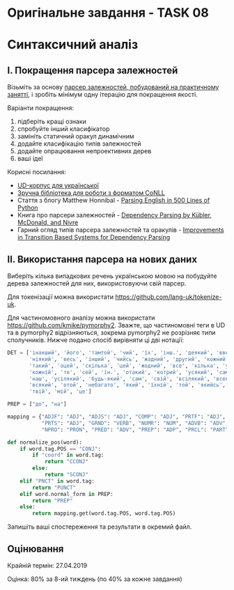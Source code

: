 # Оригінальне завдання - TASK 08
# Синтаксичний аналіз

## I. Покращення парсера залежностей

Візьміть за основу [парсер залежностей, побудований на практичному занятті](../../../lectures/08-dep-parser-uk.ipynb), і зробіть мінімум одну ітерацію для покращення якості.

Варіанти покращення:
1. підберіть кращі ознаки
2. спробуйте інший класифікатор
3. замініть статичний оракул динамічним
4. додайте класифікацію типів залежностей
5. додайте опрацювання непроективних дерев
6. ваші ідеї

Корисні посилання:
* [UD-корпус для української](https://github.com/UniversalDependencies/UD_Ukrainian-IU/)
* [Зручна бібліотека для роботи з форматом CoNLL](https://github.com/EmilStenstrom/conllu)
* Стаття з блогу Matthew Honnibal - [Parsing English in 500 Lines of Python](https://explosion.ai/blog/parsing-english-in-python)
* Книга про парсери залежностей - [Dependency Parsing by Kübler, McDonald, and Nivre](https://books.google.com.ua/books?id=k3iiup7HB9UC&pg=PA21&hl=uk&source=gbs_toc_r&cad=4#v=onepage&q&f=false)
* Гарний огляд типів парсера залежностей та оракулів - [Improvements in Transition Based Systems for Dependency Parsing](http://paduaresearch.cab.unipd.it/8004/1/Tesi.pdf)

## II. Використання парсера на нових даних

Виберіть кілька випадкових речень українською мовою на побудуйте дерева залежностей для них, використовуючи свій парсер.

Для токенізації можна використати https://github.com/lang-uk/tokenize-uk.

Для частиномовного аналізу можна використати https://github.com/kmike/pymorphy2. Зважте, що частиномовні теги в UD та в pymorphy2 відрізняються, зокрема pymorphy2 не розрізняє типи сполучників. Нижче подано спосіб вирівняти ці дві нотації:

```python
DET = ['інакший', 'його', 'тамтой', 'чий', 'їх', 'інш.', 'деякий', 'ввесь', 'ваш', 
       'ніякий', 'весь', 'інший', 'чийсь', 'жадний', 'другий', 'кожний', 
       'такий', 'оцей', 'скілька', 'цей', 'жодний', 'все', 'кілька', 'увесь', 
       'кожній', 'те', 'сей', 'ін.', 'отакий', 'котрий', 'усякий', 'самий', 
       'наш', 'усілякий', 'будь-який', 'сам', 'свій', 'всілякий', 'всенький', 'її', 
       'всякий', 'отой', 'небагато', 'який', 'їхній', 'той', 'якийсь', 'ин.', 'котрийсь', 
       'твій', 'мій', 'це']

PREP = ["до", "на"]

mapping = {"ADJF": "ADJ", "ADJS": "ADJ", "COMP": "ADJ", "PRTF": "ADJ",
           "PRTS": "ADJ", "GRND": "VERB", "NUMR": "NUM", "ADVB": "ADV",
           "NPRO": "PRON", "PRED": "ADV", "PREP": "ADP", "PRCL": "PART"}

def normalize_pos(word):
    if word.tag.POS == "CONJ":
        if "coord" in word.tag:
            return "CCONJ"
        else:
            return "SCONJ"
    elif "PNCT" in word.tag:
        return "PUNCT"
    elif word.normal_form in PREP:
        return "PREP"
    else:
        return mapping.get(word.tag.POS, word.tag.POS)
```

Запишіть ваші спостереження та результати в окремий файл.

## Оцінювання

Крайній термін: 27.04.2019

Оцінка: 80% за 8-ий тиждень (по 40% за кожне завдання)
